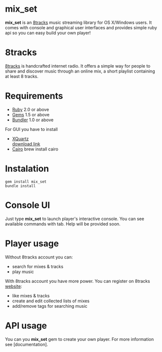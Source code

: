mix_set
=======

**mix_set** is an [8tracks](http://8tracks.com/) music streaming library for OS X/Windows users. 
It comes with console and graphical user interfaces and provides simple ruby api so you can easy build your own player!

8tracks
=======

[8tracks](http://8tracks.com/) is handcrafted internet radio. It offers a simple way for people to share and discover music through an online mix, a short playlist containing at least 8 tracks.

Requirements
=======

- [Ruby](http://ruby-lang.org) 2.0 or above
- [Gems](http://rubygems.org) 1.5 or above
- [Bundler](http://bundler.io/) 1.0 or above

For GUI you have to install 

- [XQuartz](https://xquartz.macosforge.org/landing/)  
    [download link](https://xquartz.macosforge.org/downloads/SL/XQuartz-2.7.5.dmg)
- [Cairo](http://cairographics.org/)
    brew install cairo
    
Instalation
=======

    gem install mix_set
    bundle install
    
Console UI
=======

Just type **mix_set** to launch player's interactive console. You can see available commands with tab. Help will be provided soon.

Player usage
======
 
Without 8tracks account you can:
- search for mixes & tracks
- play music

With 8tracks account you have more power. You can register on 8tracks [website](http://8tracks.com/):
- like mixes & tracks
- create and edit collected lists of mixes
- add/remove tags for searching music

API usage
======

You can you **mix_set** gem to create your own player. For more information see [documentation].

